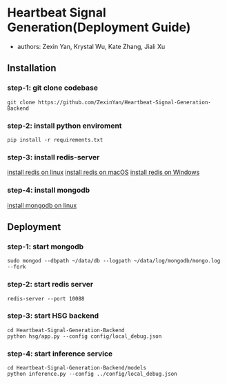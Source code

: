 # Heartbeat Signal Generation(Deployment Guide)

* authors: Zexin Yan, Krystal Wu, Kate Zhang, Jiali Xu

## Installation

### step-1: git clone codebase

```
git clone https://github.com/ZexinYan/Heartbeat-Signal-Generation-Backend
```

### step-2: install python enviroment

```
pip install -r requirements.txt
```

### step-3: install redis-server

[install redis on linux](https://redis.io/docs/install/install-redis/install-redis-on-linux/)
[install redis on macOS](https://redis.io/docs/install/install-redis/install-redis-on-mac-os/)
[install redis on Windows](https://redis.io/docs/install/install-redis/install-redis-on-windows/)

### step-4: install mongodb

[install mongodb on linux](https://www.mongodb.com/docs/manual/tutorial/install-mongodb-on-ubuntu/)

## Deployment

### step-1: start mongodb

```
sudo mongod --dbpath ~/data/db --logpath ~/data/log/mongodb/mongo.log --fork
```

### step-2: start redis server

```
redis-server --port 10088
```

### step-3: start HSG backend

```
cd Heartbeat-Signal-Generation-Backend
python hsg/app.py --config config/local_debug.json
```

### step-4: start inference service

```
cd Heartbeat-Signal-Generation-Backend/models
python inference.py --config ../config/local_debug.json 
```

